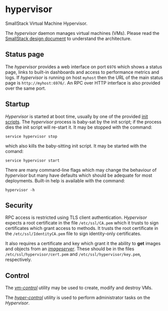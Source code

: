 # hypervisor
SmallStack Virtual Machine Hypervisor.

The *hypervisor* daemon manages virtual machines (VMs). Please read the
[SmallStack design document](https://bit.ly/SmallStack) to understand the
architecture.

## Status page
The *hypervisor* provides a web interface on port `6976` which shows a status
page, links to built-in dashboards and access to performance metrics and logs.
If *hypervisor* is running on host `myhost` then the URL of the main
status page is `http://myhost:6976/`. An RPC over HTTP interface is also
provided over the same port.


## Startup
*Hypervisor* is started at boot time, usually by one of the provided
[init scripts](../../init.d/). The *hypervisor* process is baby-sat by the init
script; if the process dies the init script will re-start it. It may be stopped
with the command:

```
service hypervisor stop
```

which also kills the baby-sitting init script. It may be started with the
comand:

```
service hypervisor start
```

There are many command-line flags which may change the behaviour of
*hypervisor* but many have defaults which should be adequate for most
deployments. Built-in help is available with the command:

```
hypervisor -h
```

## Security
RPC access is restricted using TLS client authentication. *Hypervisor* expects
a root certificate in the file `/etc/ssl/CA.pem` which it trusts to sign
certificates which grant access to methods. It trusts the root certificate in
the `/etc/ssl/IdentityCA.pem` file to sign identity-only certificates.

It also requires a certificate and key which grant it the ability to **get**
images and objects from an *[imageserver](../imageserver/README.md)*. These
should be in the files
`/etc/ssl/hypervisor/cert.pem` and `/etc/ssl/hypervisor/key.pem`, respectively.

## Control
The *[vm-control](../vm-control/README.md)* utility may be used to create,
modify and destroy VMs.

The *[hyper-control](../hyper-control/README.md)* utility is used to perform
administrator tasks on the *Hypervisor*.

